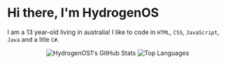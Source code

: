 # Hi there, I'm HydrogenOS
I am a 13 year-old living in australia! I like to code in `HTML`, `CSS`, `JavaScript`, `Java` and a litle `C#`.
<div id="main" align="center">
  <img src="https://github-readme-stats.vercel.app/api?username=HydrogenOS1&show_icons=true&theme=tokyonight" alt="HydrogenOS1's GitHub Stats">
  <img src="https://github-readme-stats.vercel.app/api/top-langs/?username=HydrogenOS1&show_icons=true&theme=tokyonight" alt="Top Languages"><br>
</div>
